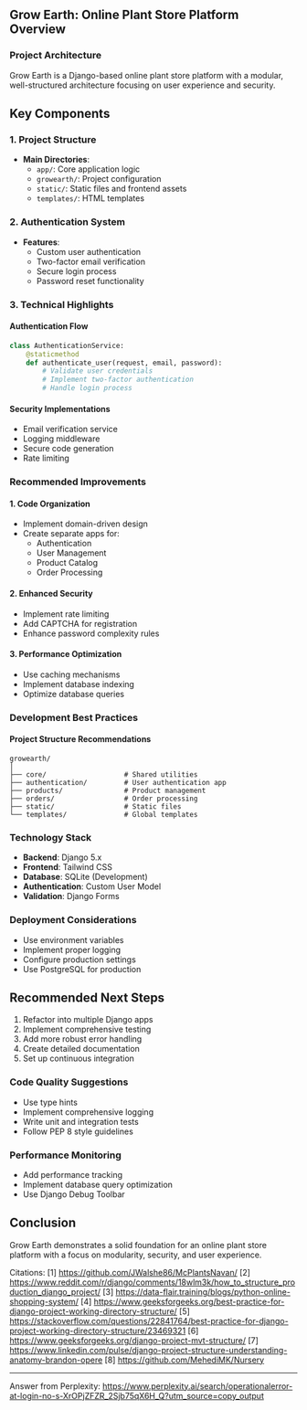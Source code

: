 ## Grow Earth: Online Plant Store Platform Overview

### Project Architecture

Grow Earth is a Django-based online plant store platform with a modular, well-structured architecture focusing on user experience and security.

## Key Components

### 1. Project Structure

- **Main Directories**:
  - `app/`: Core application logic
  - `growearth/`: Project configuration
  - `static/`: Static files and frontend assets
  - `templates/`: HTML templates

### 2. Authentication System

- **Features**:
  - Custom user authentication
  - Two-factor email verification
  - Secure login process
  - Password reset functionality

### 3. Technical Highlights

#### Authentication Flow

```python
class AuthenticationService:
    @staticmethod
    def authenticate_user(request, email, password):
        # Validate user credentials
        # Implement two-factor authentication
        # Handle login process
```

#### Security Implementations

- Email verification service
- Logging middleware
- Secure code generation
- Rate limiting

### Recommended Improvements

#### 1. Code Organization

- Implement domain-driven design
- Create separate apps for:
  - Authentication
  - User Management
  - Product Catalog
  - Order Processing

#### 2. Enhanced Security

- Implement rate limiting
- Add CAPTCHA for registration
- Enhance password complexity rules

#### 3. Performance Optimization

- Use caching mechanisms
- Implement database indexing
- Optimize database queries

### Development Best Practices

#### Project Structure Recommendations

```
growearth/
│
├── core/                   # Shared utilities
├── authentication/         # User authentication app
├── products/               # Product management
├── orders/                 # Order processing
├── static/                 # Static files
└── templates/              # Global templates
```

### Technology Stack

- **Backend**: Django 5.x
- **Frontend**: Tailwind CSS
- **Database**: SQLite (Development)
- **Authentication**: Custom User Model
- **Validation**: Django Forms

### Deployment Considerations

- Use environment variables
- Implement proper logging
- Configure production settings
- Use PostgreSQL for production

## Recommended Next Steps

1. Refactor into multiple Django apps
2. Implement comprehensive testing
3. Add more robust error handling
4. Create detailed documentation
5. Set up continuous integration

### Code Quality Suggestions

- Use type hints
- Implement comprehensive logging
- Write unit and integration tests
- Follow PEP 8 style guidelines

### Performance Monitoring

- Add performance tracking
- Implement database query optimization
- Use Django Debug Toolbar

## Conclusion

Grow Earth demonstrates a solid foundation for an online plant store platform with a focus on modularity, security, and user experience.

Citations:
[1] https://github.com/JWalshe86/McPlantsNavan/
[2] https://www.reddit.com/r/django/comments/18wlm3k/how_to_structure_production_django_project/
[3] https://data-flair.training/blogs/python-online-shopping-system/
[4] https://www.geeksforgeeks.org/best-practice-for-django-project-working-directory-structure/
[5] https://stackoverflow.com/questions/22841764/best-practice-for-django-project-working-directory-structure/23469321
[6] https://www.geeksforgeeks.org/django-project-mvt-structure/
[7] https://www.linkedin.com/pulse/django-project-structure-understanding-anatomy-brandon-opere
[8] https://github.com/MehediMK/Nursery

---

Answer from Perplexity: https://www.perplexity.ai/search/operationalerror-at-login-no-s-XrOPjZFZR_2Sjb75qX6H_Q?utm_source=copy_output
